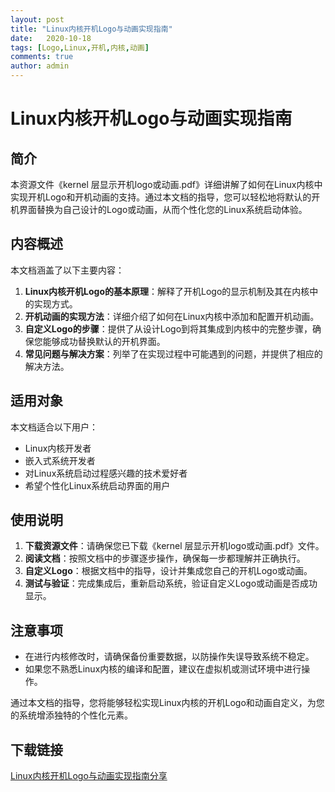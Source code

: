 ```yaml
---
layout: post
title: "Linux内核开机Logo与动画实现指南"
date:   2020-10-18
tags: [Logo,Linux,开机,内核,动画]
comments: true
author: admin
---
```

# Linux内核开机Logo与动画实现指南

## 简介

本资源文件《kernel 层显示开机logo或动画.pdf》详细讲解了如何在Linux内核中实现开机Logo和开机动画的支持。通过本文档的指导，您可以轻松地将默认的开机界面替换为自己设计的Logo或动画，从而个性化您的Linux系统启动体验。

## 内容概述

本文档涵盖了以下主要内容：

1. **Linux内核开机Logo的基本原理**：解释了开机Logo的显示机制及其在内核中的实现方式。
2. **开机动画的实现方法**：详细介绍了如何在Linux内核中添加和配置开机动画。
3. **自定义Logo的步骤**：提供了从设计Logo到将其集成到内核中的完整步骤，确保您能够成功替换默认的开机界面。
4. **常见问题与解决方案**：列举了在实现过程中可能遇到的问题，并提供了相应的解决方法。

## 适用对象

本文档适合以下用户：

- Linux内核开发者
- 嵌入式系统开发者
- 对Linux系统启动过程感兴趣的技术爱好者
- 希望个性化Linux系统启动界面的用户

## 使用说明

1. **下载资源文件**：请确保您已下载《kernel 层显示开机logo或动画.pdf》文件。
2. **阅读文档**：按照文档中的步骤逐步操作，确保每一步都理解并正确执行。
3. **自定义Logo**：根据文档中的指导，设计并集成您自己的开机Logo或动画。
4. **测试与验证**：完成集成后，重新启动系统，验证自定义Logo或动画是否成功显示。

## 注意事项

- 在进行内核修改时，请确保备份重要数据，以防操作失误导致系统不稳定。
- 如果您不熟悉Linux内核的编译和配置，建议在虚拟机或测试环境中进行操作。

通过本文档的指导，您将能够轻松实现Linux内核的开机Logo和动画自定义，为您的系统增添独特的个性化元素。

## 下载链接

[Linux内核开机Logo与动画实现指南分享](https://pan.quark.cn/s/e685fcd71e69)